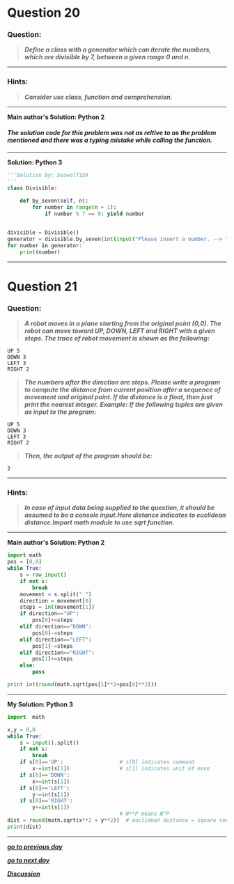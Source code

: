 # Question 20

### **Question:**

>***Define a class with a generator which can iterate the numbers, which are divisible by 7, between a given range 0 and n.***

----------------------

### Hints:
>***Consider use class, function and comprehension.***

-------------------
**Main author's Solution: Python 2**
#### ***The solution code for this problem was not as reltive to as the problem mentioned and there was a typing mistake while calling the function.***

----------------
**Solution: Python 3**
```python
'''Solution by: Seawolf159
'''
class Divisible:
    
    def by_seven(self, n):
        for number in range(n + 1):
            if number % 7 == 0: yield number


divisible = Divisible()
generator = divisible.by_seven(int(input("Please insert a number. --> ")))
for number in generator:
    print(number)

```
----------------------
# Question 21

### **Question:**

>***A robot moves in a plane starting from the original point (0,0). The robot can move toward UP, DOWN, LEFT and RIGHT with a given steps. The trace of robot movement is shown as the following:***
```
UP 5
DOWN 3
LEFT 3
RIGHT 2
```
>***The numbers after the direction are steps. Please write a program to compute the distance from current position after a sequence of movement and original point. If the distance is a float, then just print the nearest integer.***
***Example:***
***If the following tuples are given as input to the program:***
```
UP 5
DOWN 3
LEFT 3
RIGHT 2
```
>***Then, the output of the program should be:***
```
2
```

----------------------
### Hints:
>***In case of input data being supplied to the question, it should be assumed to be a console input.Here distance indicates to euclidean distance.Import math module to use sqrt function.***

-----------------------
**Main author's Solution: Python 2**
```python
import math
pos = [0,0]
while True:
    s = raw_input()
    if not s:
        break
    movement = s.split(" ")
    direction = movement[0]
    steps = int(movement[1])
    if direction=="UP":
        pos[0]+=steps
    elif direction=="DOWN":
        pos[0]-=steps
    elif direction=="LEFT":
        pos[1]-=steps
    elif direction=="RIGHT":
        pos[1]+=steps
    else:
        pass

print int(round(math.sqrt(pos[1]**2+pos[0]**2)))
```
----------------
**My Solution: Python 3**
```python
import  math

x,y = 0,0
while True:
    s = input().split()
    if not s:
        break
    if s[0]=='UP':                  # s[0] indicates command
        x-=int(s[1])                # s[1] indicates unit of move
    if s[0]=='DOWN':
        x+=int(s[1])
    if s[0]=='LEFT':
        y-=int(s[1])
    if s[0]=='RIGHT':
        y+=int(s[1])
                                    # N**P means N^P
dist = round(math.sqrt(x**2 + y**2))  # euclidean distance = square root of (x^2+y^2) and rounding it to nearest integer
print(dist)
```
------------------

[***go to previous day***](https://github.com/darkprinx/100-plus-Python-programming-exercises-extended/blob/master/Status/Day%206.md "Day 6")

[***go to next day***](https://github.com/darkprinx/100-plus-Python-programming-exercises-extended/blob/master/Status/Day%208.md "Day 8")

[***Discussion***](https://github.com/darkprinx/100-plus-Python-programming-exercises-extended/issues/3)
